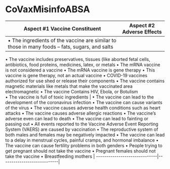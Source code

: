 # CoVaxMisinfoABSA
| Aspect #1 Vaccine Constituent | Aspect #2 Adverse Effects |
|-------------------------------|---------------------------|
| •	The ingredients of the vaccine are similar to those in many foods – fats, sugars, and salts 
  •	The vaccine includes preservatives, tissues (like aborted fetal cells, antibiotics, food      proteins, medicines, latex, or metals 
•	The mRNA vaccine is not considered a vaccine
•	The mRNA vaccine is gene therapy 
•	This vaccine is gene therapy, not an actual vaccine
•	COVID-19 vaccines authorized for use shed or release their components 
•	The vaccine contains magnetic materials like metals that make the vaccinated area electromagnetic 
•	The vaccine Contains HIV, Ebola, or Botulism  
•	The vaccine is full of toxic 
ingredients                     | •	The vaccine can lead to the development of the coronavirus infection
                                  •	The vaccine can cause variants of the virus 
                                  •	The vaccine causes adverse health conditions such as heart attacks
                                  •	The vaccine causes adverse allergic reactions
                                  •	The vaccine’s adverse even can lead to death
                                  •	The vaccine can lead to fainting or passing out
                                  •	All events reported to the Vaccine Adverse Event Reporting System (VAERS) are caused by vaccination
                                  •	The reproductive system of both males and females may be negatively impacted 
                                  •	The vaccine can lead to a delay in menstrual cycles, painful cramps, and hormonal imbalance 
                                  •	The vaccine can cause fertility problems in both genders
                                  •	People trying to get pregnant should not take the vaccine
                                  •	Pregnant females should not take the vaccine
                                  •	Breastfeeding mothers   |
------------------------------|----------------------------|
